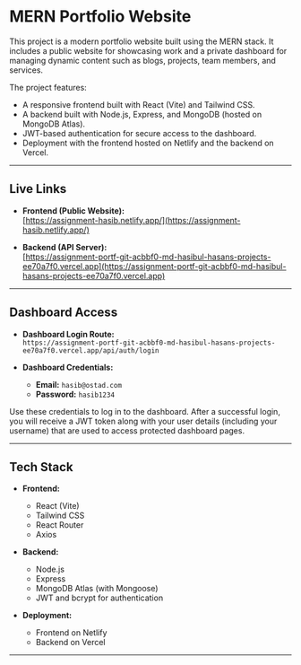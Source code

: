 # MERN Portfolio Website

This project is a modern portfolio website built using the MERN stack. It includes a public website for showcasing work and a private dashboard for managing dynamic content such as blogs, projects, team members, and services.

The project features:

- A responsive frontend built with React (Vite) and Tailwind CSS.
- A backend built with Node.js, Express, and MongoDB (hosted on MongoDB Atlas).
- JWT-based authentication for secure access to the dashboard.
- Deployment with the frontend hosted on Netlify and the backend on Vercel.

---

## Live Links

- **Frontend (Public Website):**  
  [https://assignment-hasib.netlify.app/](https://assignment-hasib.netlify.app/)

- **Backend (API Server):**  
  [https://assignment-portf-git-acbbf0-md-hasibul-hasans-projects-ee70a7f0.vercel.app](https://assignment-portf-git-acbbf0-md-hasibul-hasans-projects-ee70a7f0.vercel.app)

---

## Dashboard Access

- **Dashboard Login Route:**  
  `https://assignment-portf-git-acbbf0-md-hasibul-hasans-projects-ee70a7f0.vercel.app/api/auth/login`

- **Dashboard Credentials:**
  - **Email:** `hasib@ostad.com`
  - **Password:** `hasib1234`

Use these credentials to log in to the dashboard. After a successful login, you will receive a JWT token along with your user details (including your username) that are used to access protected dashboard pages.

---

## Tech Stack

- **Frontend:**

  - React (Vite)
  - Tailwind CSS
  - React Router
  - Axios

- **Backend:**

  - Node.js
  - Express
  - MongoDB Atlas (with Mongoose)
  - JWT and bcrypt for authentication

- **Deployment:**
  - Frontend on Netlify
  - Backend on Vercel

---
